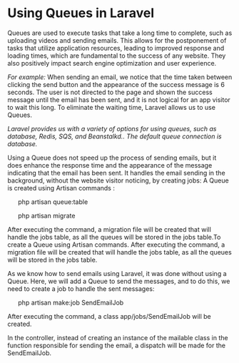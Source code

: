 <h1>Using Queues in Laravel</h1>
<p>Queues are used to execute tasks that take a long time to complete, such as uploading videos and sending emails. This allows for the postponement of tasks that utilize application resources, leading to improved response and loading times, which are fundamental to the success of any website. They also positively impact search engine optimization and user experience.

<em>For example:</em> When sending an email, we notice that the time taken between clicking the send button and the appearance of the success message is 6 seconds. The user is not directed to the page and shown the success message until the email has been sent, and it is not logical for an app visitor to wait this long. To eliminate the waiting time, Laravel allows us to use Queues. </p>

<em>Laravel provides us with a variety of options for using queues, such as database, Redis, SQS, and Beanstalkd.. The default queue connection is database. </em>

<p>Using a Queue does not speed up the process of sending emails, but it does enhance the response time and the appearance of the message indicating that the email has been sent. It handles the email sending in the background, without the website visitor noticing, by creating jobs: A Queue is created using Artisan commands :

<ul>php artisan queue:table</ul>
<ul>php artisan migrate</ul>

After executing the command, a migration file will be created that will handle the jobs table, as all the queues will be stored in the jobs table.To create a Queue using Artisan commands.
After executing the command, a migration file will be created that will handle the jobs table, as all the queues will be stored in the jobs table. </p>

<p>As we know how to send emails using Laravel, it was done without using a Queue. Here, we will add a Queue to send the messages, and to do this, we need to create a job to handle the sent messages:</p>
<ul>php artisan make:job SendEmailJob</ul>
After executing the command, a class app/jobs/SendEmailJob will be created. </p>

<p>In the controller, instead of creating an instance of the mailable class in the function responsible for sending the email, a dispatch will be made for the SendEmailJob.</p>








